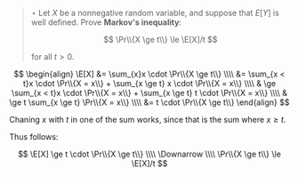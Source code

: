 > $\star$ Let $X$ be a nonnegative random variable, and suppose that $E[Y]$ is
> well defined. Prove **Markov's inequality**:
>
> $$ \Pr\\{X \ge t\\} \le \E[X]/t $$
>
> for all $t > 0$.

$$ \begin{align}
   \E[X] &= \sum_{x}x \cdot \Pr\\{X \ge t\\} \\\\
         &= \sum_{x < t}x \cdot \Pr\\{X = x\\} + \sum_{x \ge t} x \cdot \Pr\\{X = x\\} \\\\
         & \ge \sum_{x < t}x \cdot \Pr\\{X = x\\} + \sum_{x \ge t} t \cdot \Pr\\{X = x\\} \\\\
         & \ge t \sum_{x \ge t} \Pr\\{X = x\\} \\\\
         &= t \cdot \Pr\\{X \ge t\\}
   \end{align} $$

Chaning $x$ with $t$ in one of the sum works, since that is the sum where $x
\ge t$.

Thus follows:

$$ \E[X] \ge t \cdot \Pr\\{X \ge t\\} \\\\
   \Downarrow \\\\
   \Pr\\{X \ge t\\} \le \E[X]/t $$
